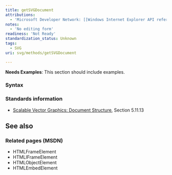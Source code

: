 ```yaml
---
title: getSVGDocument
attributions:
  - 'Microsoft Developer Network: [[Windows Internet Explorer API reference](http://msdn.microsoft.com/en-us/library/ie/hh828809%28v=vs.85%29.aspx) Article]'
notes:
  - 'No editing form'
readiness: 'Not Ready'
standardization_status: Unknown
tags:
  - SVG
uri: svg/methods/getSVGDocument

---
```

**Needs Examples**: This section should include examples.

### Syntax

### Standards information

-   [Scalable Vector Graphics: Document Structure](http://go.microsoft.com/fwlink/p/?linkid=204733), Section 5.11.13

## See also

### Related pages (MSDN)

-   HTMLFrameElement
-   HTMLIFrameElement
-   HTMLObjectElement
-   HTMLEmbedElement

